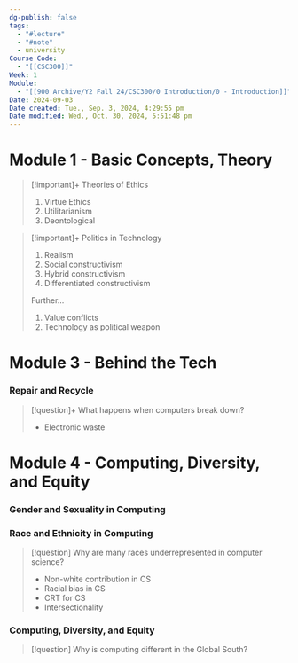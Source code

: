 ```yaml
---
dg-publish: false
tags:
  - "#lecture"
  - "#note"
  - university
Course Code:
  - "[[CSC300]]"
Week: 1
Module:
  - "[[900 Archive/Y2 Fall 24/CSC300/0 Introduction/0 - Introduction]]"
Date: 2024-09-03
Date created: Tue., Sep. 3, 2024, 4:29:55 pm
Date modified: Wed., Oct. 30, 2024, 5:51:48 pm
---
```


# Module 1 - Basic Concepts, Theory

> [!important]+ Theories of Ethics
> 1. Virtue Ethics
> 2. Utilitarianism
> 3. Deontological

> [!important]+ Politics in Technology
> 1. Realism
> 2. Social constructivism
> 3. Hybrid constructivism
> 4. Differentiated constructivism
>
> Further…
> 1. Value conflicts
> 2. Technology as political weapon

# Module 3 - Behind the Tech

### Repair and Recycle

> [!question]+ What happens when computers break down?
> - Electronic waste

# Module 4 - Computing, Diversity, and Equity

### Gender and Sexuality in Computing

### Race and Ethnicity in Computing

> [!question] Why are many races underrepresented in computer science?
> - Non-white contribution in CS
> - Racial bias in CS
> - CRT for CS
> - Intersectionality

### Computing, Diversity, and Equity

> [!question] Why is computing different in the Global South?